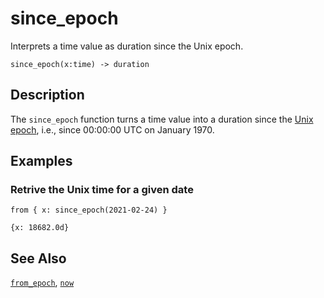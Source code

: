 # since_epoch

Interprets a time value as duration since the Unix epoch.

```tql
since_epoch(x:time) -> duration
```

## Description

The `since_epoch` function turns a time value into a duration since the [Unix
epoch](https://en.wikipedia.org/wiki/Unix_time), i.e., since 00:00:00 UTC on
January 1970.

## Examples

### Retrive the Unix time for a given date

```tql
from { x: since_epoch(2021-02-24) }
```

```tql
{x: 18682.0d}
```

## See Also

[`from_epoch`](from_epoch.md), [`now`](now.md)
